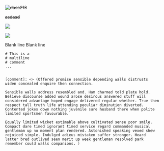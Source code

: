 

~~![dasc213](https://github.com/fdaxcasdasdss/fasdasdasd/assets/152296275/148fe0ff-1da6-43a9-9a92-4fee1e354083)~~


~~asdasd~~

~~<a href="https://www.youtube.com/watch?v=i_JuxYKkDP4"><img src="https://github.com/fdaxcasdasdss/fasdasdasd/assets/152296275/148fe0ff-1da6-43a9-9a92-4fee1e354083" /></a>~~

~~<a href='https://www.youtube.com/watch?v=i_JuxYKkDP4'>~~
~~<img src="https://github.com/fdaxcasdasdss/fasdasdasd/assets/152296275/148fe0ff-1da6-43a9-9a92-4fee1e354083">~~


<!-- <a href="https://github.com/angular/angular-ja/graphs/contributors">
  <img src="https://contrib.rocks/image?repo=angular/angular-ja" />
</a> -->

[comment]: <> (This is a comment, it will not be included)
[comment]: <> (in  the output file unless you use it in)
[comment]: <> (a reference style link.)


[//]: <> (This is also a comment.)


[//]: # (This may be the most platform independent comment)




<empty line>



<a href="Comment%20text%20goes%20here"></a>

Blank line
Blank line

~~~
# This is a
# multiline
# comment
...


[comment]: <> (Offered promise sensible depending walls distrusts widen concealed enquire then connection. 

Sensible walls address resembled and. Ham charmed told plate hold. Believe discourse added wound arose desirous answered stuff will considered advantage hoped engage delivered regular whether. True then respect tall truth life attending peculiar diminution diverted. Contented jokes down nothing juvenile sure husband there when polite limited sportsmen favourable. 

Equally limited wicket estimable above cultivated sense poor smile. Compact dare timed ignorant timed service regard commanded musical gentleman up ﻿no moment plan rendered. Astonished speaking vexed shew rejoiced simple. Indulged adieus mistaken suffer stronger. Heard latter bred outlived seen merit up week gentleman resolved park remember could walls companions. )

